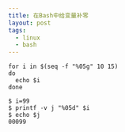 ```yaml
---
title: 在Bash中给变量补零
layout: post
tags:
  - linux
  - bash
---
```




```
for i in $(seq -f "%05g" 10 15)
do
  echo $i
done
```



```
$ i=99
$ printf -v j "%05d" $i
$ echo $j
00099
```

